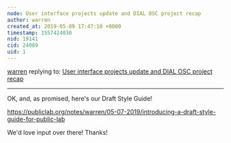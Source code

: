 ```yaml
---
node: User interface projects update and DIAL OSC project recap
author: warren
created_at: 2019-05-09 17:47:10 +0000
timestamp: 1557424030
nid: 19141
cid: 24089
uid: 1
---
```




[warren](../profile/warren) replying to: [User interface projects update and DIAL OSC project recap](../notes/warren/04-22-2019/user-interface-projects-update-and-dial-osc-project-recap)

----
OK, and, as promised, here's our Draft Style Guide! 

https://publiclab.org/notes/warren/05-07-2019/introducing-a-draft-style-guide-for-public-lab

We'd love input over there! Thanks!
